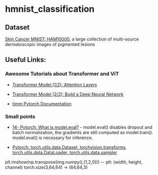 # hmnist_classification

## Dataset
[Skin Cancer MNIST: HAM10000](https://www.kaggle.com/datasets/kmader/skin-cancer-mnist-ham10000), a large collection of multi-source dermatoscopic images of pigmented lesions


## Useful Links:
### Awesome Tutorials about Transformer and ViT
- [Transformer Model (1/2): Attention Layers](https://www.youtube.com/watch?v=FC8PziPmxnQ)
- [Transformer Model (2/2): Build a Deep Neural Network](https://www.youtube.com/watch?v=J4H6A4-dvhE)

- [timm Pytorch Documentation](https://rwightman.github.io/pytorch-image-models/)


### Small points
- [14- Pytorch: What is model.eval?](https://www.youtube.com/watch?v=GzjRE3MUx6Q) - model.eval() disables dropout and batch normalization, the gradients are still computed as model.train(). model.eval() is necessary for inference.

- [Pytorch: torch.utils.data.Dataset, torchvision.transforms, torch.utils.data.DataLoader, torch.utils.data.sampler](https://blog.csdn.net/zhenaoxi1077/article/details/80953227)

plt.imshow(np.transpose(img.numpy(),(1,2,0))) -- plt: (width, height, channel)
torch.size(3,64,64) -> (64,64,3)